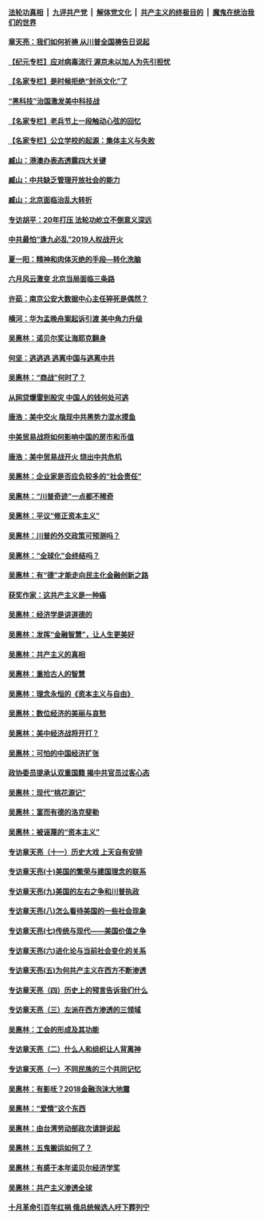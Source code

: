 

####  [法轮功真相](../../../../basic/blob/master/README.md?t=07022302) &nbsp;|&nbsp; [九评共产党](../../../../9ping.md/blob/master/README.md?t=07022302) &nbsp;|&nbsp; [解体党文化](../../../../jtdwh.md/blob/master/README.md?t=07022302)  &nbsp;|&nbsp; [共产主义的终极目的](../../../../gczydzjmd.md/blob/master/README.md?t=07022302) &nbsp;|&nbsp; [魔鬼在统治我们的世界](../../../../mgztzwmdsj.md/blob/master/README.md?t=07022302) 

#### [章天亮：我们如何祈祷 从川普全国祷告日说起](../pages/nsc423/n11944627.md?t=07022302) 

#### [【纪元专栏】应对病毒流行 渥京未以加人为先引担忧](../pages/nsc423/n11875714.md?t=07022302) 

#### [【名家专栏】是时候拒绝“封杀文化”了](../pages/nsc423/n11814093.md?t=07022302) 

#### [“黑科技”治国激发美中科技战](../pages/nsc423/n11638056.md?t=07022302) 

#### [【名家专栏】老兵节上一段触动心弦的回忆](../pages/nsc423/n11646016.md?t=07022302) 

#### [【名家专栏】公立学校的起源：集体主义与失败](../pages/nsc423/n11601833.md?t=07022302) 

#### [臧山：港澳办表态透露四大关键](../pages/nsc423/n11421628.md?t=07022302) 

#### [臧山：中共缺乏管理开放社会的能力](../pages/nsc423/n11407457.md?t=07022302) 

#### [臧山：北京面临治乱大转折](../pages/nsc423/n11406895.md?t=07022302) 

#### [专访胡平：20年打压 法轮功屹立不倒意义深远](../pages/nsc423/n11398800.md?t=07022302) 

#### [中共最怕“逢九必乱”2019人权战开火](../pages/nsc423/n11385248.md?t=07022302) 

#### [夏一阳：精神和肉体灭绝的手段—转化洗脑](../pages/nsc423/n11368250.md?t=07022302) 

#### [六月风云激变 北京当局面临三条路](../pages/nsc423/n11313668.md?t=07022302) 

#### [许茹：南京公安大数据中心主任猝死是偶然？](../pages/nsc423/n11064744.md?t=07022302) 

#### [横河：华为孟晚舟案起诉引渡 美中角力升级](../pages/nsc423/n11027230.md?t=07022302) 

#### [吴惠林：诺贝尔奖让海耶克翻身](../pages/nsc423/n10890049.md?t=07022302) 

#### [何坚：逃逃逃 逃离中国与逃离中共](../pages/nsc423/n10592891.md?t=07022302) 

#### [吴惠林：“商战”何时了？](../pages/nsc423/n10573558.md?t=07022302) 

#### [从网贷爆雷到股灾 中国人的钱何处可逃](../pages/nsc423/n10572800.md?t=07022302) 

#### [唐浩：美中交火 隐现中共黑势力混水摸鱼](../pages/nsc423/n10544040.md?t=07022302) 

#### [中美贸易战将如何影响中国的房市和币值](../pages/nsc423/n10543697.md?t=07022302) 

#### [唐浩：美中贸易战开火 烧出中共危机](../pages/nsc423/n10540126.md?t=07022302) 

#### [吴惠林：企业家是否应负较多的“社会责任”](../pages/nsc423/n10535022.md?t=07022302) 

#### [吴惠林：“川普奇迹”一点都不稀奇](../pages/nsc423/n10512808.md?t=07022302) 

#### [吴惠林：平议“修正资本主义”](../pages/nsc423/n10495724.md?t=07022302) 

#### [吴惠林：川普的外交政策可预测吗？](../pages/nsc423/n10462387.md?t=07022302) 

#### [吴惠林：“全球化”会终结吗？](../pages/nsc423/n10452838.md?t=07022302) 

#### [吴惠林：有“德”才能走向民主化金融创新之路](../pages/nsc423/n10432292.md?t=07022302) 

#### [获奖作家：这共产主义是一种癌](../pages/nsc423/n10431541.md?t=07022302) 

#### [吴惠林：经济学是讲道德的](../pages/nsc423/n10398014.md?t=07022302) 

#### [吴惠林：发挥“金融智慧”，让人生更美好](../pages/nsc423/n10375019.md?t=07022302) 

#### [吴惠林：共产主义的真相](../pages/nsc423/n10351394.md?t=07022302) 

#### [吴惠林：重拾古人的智慧](../pages/nsc423/n10337691.md?t=07022302) 

#### [吴惠林：理念永恒的《资本主义与自由》](../pages/nsc423/n10316274.md?t=07022302) 

#### [吴惠林：数位经济的美丽与哀愁](../pages/nsc423/n10292946.md?t=07022302) 

#### [吴惠林：美中经济战将开打？](../pages/nsc423/n10258825.md?t=07022302) 

#### [吴惠林：可怕的中国经济扩张](../pages/nsc423/n10219147.md?t=07022302) 

#### [政协委员提承认双重国籍 揭中共官员过客心态](../pages/nsc423/n10208809.md?t=07022302) 

#### [吴惠林：现代“桃花源记”](../pages/nsc423/n10185234.md?t=07022302) 

#### [吴惠林：富而有德的洛克斐勒](../pages/nsc423/n10142264.md?t=07022302) 

#### [吴惠林：被诬蔑的“资本主义”](../pages/nsc423/n10124816.md?t=07022302) 

#### [专访章天亮（十一）历史大戏 上天自有安排](../pages/nsc423/n10094905.md?t=07022302) 

#### [专访章天亮(十)美国的繁荣与建国理念的联系](../pages/nsc423/n10094899.md?t=07022302) 

#### [专访章天亮(九)美国的左右之争和川普执政](../pages/nsc423/n10094889.md?t=07022302) 

#### [专访章天亮(八)怎么看待美国的一些社会现象](../pages/nsc423/n10094857.md?t=07022302) 

#### [专访章天亮(七)传统与现代——美国价值之争](../pages/nsc423/n10093140.md?t=07022302) 

#### [专访章天亮(六)进化论与当前社会变化的关系](../pages/nsc423/n10092036.md?t=07022302) 

#### [专访章天亮(五)为何共产主义在西方不断渗透](../pages/nsc423/n10083620.md?t=07022302) 

#### [专访章天亮（四）历史上的预言告诉我们什么](../pages/nsc423/n10083606.md?t=07022302) 

#### [专访章天亮（三）左派在西方渗透的三领域](../pages/nsc423/n10081115.md?t=07022302) 

#### [吴惠林：工会的形成及其功能](../pages/nsc423/n10080633.md?t=07022302) 

#### [专访章天亮（二）什么人和组织让人背离神](../pages/nsc423/n10076637.md?t=07022302) 

#### [专访章天亮（一）不同民族的三个共同记忆](../pages/nsc423/n10074188.md?t=07022302) 

#### [吴惠林：有影呒？2018金融泡沫大地震](../pages/nsc423/n10040534.md?t=07022302) 

#### [吴惠林：“爱情”这个东西](../pages/nsc423/n10019423.md?t=07022302) 

#### [吴惠林：由台湾劳动部政次请辞说起](../pages/nsc423/n9979679.md?t=07022302) 

#### [吴惠林：五鬼搬运如何了？](../pages/nsc423/n9925338.md?t=07022302) 

#### [吴惠林：有感于本年诺贝尔经济学奖](../pages/nsc423/n9871883.md?t=07022302) 

#### [吴惠林：共产主义渗透全球](../pages/nsc423/n9812748.md?t=07022302) 

#### [十月革命引百年红祸 俄总统候选人吁下葬列宁](../pages/nsc423/n9810182.md?t=07022302) 

